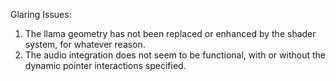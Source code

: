 Glaring Issues:

1. The llama geometry has not been replaced or enhanced by the shader system, for whatever reason.
2. The audio integration does not seem to be functional, with or without the dynamic pointer interactions specified.